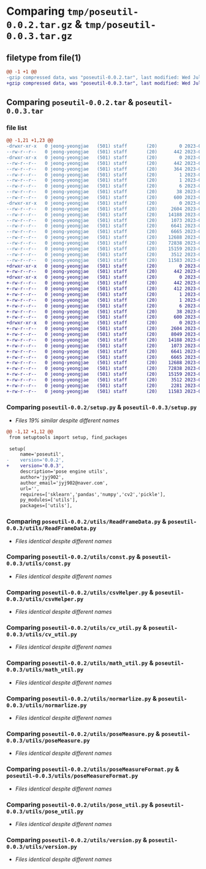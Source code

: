 # Comparing `tmp/poseutil-0.0.2.tar.gz` & `tmp/poseutil-0.0.3.tar.gz`

## filetype from file(1)

```diff
@@ -1 +1 @@
-gzip compressed data, was "poseutil-0.0.2.tar", last modified: Wed Jul 19 01:49:49 2023, max compression
+gzip compressed data, was "poseutil-0.0.3.tar", last modified: Wed Jul 19 02:09:53 2023, max compression
```

## Comparing `poseutil-0.0.2.tar` & `poseutil-0.0.3.tar`

### file list

```diff
@@ -1,21 +1,23 @@
-drwxr-xr-x   0 jeong-yeongjae   (501) staff       (20)        0 2023-07-19 01:49:49.666290 poseutil-0.0.2/
--rw-r--r--   0 jeong-yeongjae   (501) staff       (20)      442 2023-07-19 01:49:49.666144 poseutil-0.0.2/PKG-INFO
-drwxr-xr-x   0 jeong-yeongjae   (501) staff       (20)        0 2023-07-19 01:49:49.662973 poseutil-0.0.2/poseutil.egg-info/
--rw-r--r--   0 jeong-yeongjae   (501) staff       (20)      442 2023-07-19 01:49:49.000000 poseutil-0.0.2/poseutil.egg-info/PKG-INFO
--rw-r--r--   0 jeong-yeongjae   (501) staff       (20)      364 2023-07-19 01:49:49.000000 poseutil-0.0.2/poseutil.egg-info/SOURCES.txt
--rw-r--r--   0 jeong-yeongjae   (501) staff       (20)        1 2023-07-19 01:49:49.000000 poseutil-0.0.2/poseutil.egg-info/dependency_links.txt
--rw-r--r--   0 jeong-yeongjae   (501) staff       (20)        1 2023-07-19 01:39:03.000000 poseutil-0.0.2/poseutil.egg-info/not-zip-safe
--rw-r--r--   0 jeong-yeongjae   (501) staff       (20)        6 2023-07-19 01:49:49.000000 poseutil-0.0.2/poseutil.egg-info/top_level.txt
--rw-r--r--   0 jeong-yeongjae   (501) staff       (20)       38 2023-07-19 01:49:49.666333 poseutil-0.0.2/setup.cfg
--rw-r--r--   0 jeong-yeongjae   (501) staff       (20)      600 2023-07-19 01:49:04.000000 poseutil-0.0.2/setup.py
-drwxr-xr-x   0 jeong-yeongjae   (501) staff       (20)        0 2023-07-19 01:49:49.665771 poseutil-0.0.2/utils/
--rw-r--r--   0 jeong-yeongjae   (501) staff       (20)     2604 2023-07-19 01:21:30.000000 poseutil-0.0.2/utils/ReadFrameData.py
--rw-r--r--   0 jeong-yeongjae   (501) staff       (20)    14188 2023-07-19 01:21:13.000000 poseutil-0.0.2/utils/const.py
--rw-r--r--   0 jeong-yeongjae   (501) staff       (20)     1073 2023-07-19 01:20:45.000000 poseutil-0.0.2/utils/csvHelper.py
--rw-r--r--   0 jeong-yeongjae   (501) staff       (20)     6641 2023-07-19 01:17:51.000000 poseutil-0.0.2/utils/cv_util.py
--rw-r--r--   0 jeong-yeongjae   (501) staff       (20)     6665 2023-07-19 01:17:51.000000 poseutil-0.0.2/utils/math_util.py
--rw-r--r--   0 jeong-yeongjae   (501) staff       (20)    12688 2023-07-19 01:17:51.000000 poseutil-0.0.2/utils/normarlize.py
--rw-r--r--   0 jeong-yeongjae   (501) staff       (20)    72838 2023-07-19 01:21:22.000000 poseutil-0.0.2/utils/poseMeasure.py
--rw-r--r--   0 jeong-yeongjae   (501) staff       (20)    15159 2023-07-19 01:17:51.000000 poseutil-0.0.2/utils/poseMeasureFormat.py
--rw-r--r--   0 jeong-yeongjae   (501) staff       (20)     3512 2023-07-19 01:20:40.000000 poseutil-0.0.2/utils/pose_util.py
--rw-r--r--   0 jeong-yeongjae   (501) staff       (20)    11583 2023-07-19 01:17:51.000000 poseutil-0.0.2/utils/version.py
+drwxr-xr-x   0 jeong-yeongjae   (501) staff       (20)        0 2023-07-19 02:09:53.862319 poseutil-0.0.3/
+-rw-r--r--   0 jeong-yeongjae   (501) staff       (20)      442 2023-07-19 02:09:53.862144 poseutil-0.0.3/PKG-INFO
+drwxr-xr-x   0 jeong-yeongjae   (501) staff       (20)        0 2023-07-19 02:09:53.858178 poseutil-0.0.3/poseutil.egg-info/
+-rw-r--r--   0 jeong-yeongjae   (501) staff       (20)      442 2023-07-19 02:09:53.000000 poseutil-0.0.3/poseutil.egg-info/PKG-INFO
+-rw-r--r--   0 jeong-yeongjae   (501) staff       (20)      412 2023-07-19 02:09:53.000000 poseutil-0.0.3/poseutil.egg-info/SOURCES.txt
+-rw-r--r--   0 jeong-yeongjae   (501) staff       (20)        1 2023-07-19 02:09:53.000000 poseutil-0.0.3/poseutil.egg-info/dependency_links.txt
+-rw-r--r--   0 jeong-yeongjae   (501) staff       (20)        1 2023-07-19 01:39:03.000000 poseutil-0.0.3/poseutil.egg-info/not-zip-safe
+-rw-r--r--   0 jeong-yeongjae   (501) staff       (20)        6 2023-07-19 02:09:53.000000 poseutil-0.0.3/poseutil.egg-info/top_level.txt
+-rw-r--r--   0 jeong-yeongjae   (501) staff       (20)       38 2023-07-19 02:09:53.862366 poseutil-0.0.3/setup.cfg
+-rw-r--r--   0 jeong-yeongjae   (501) staff       (20)      600 2023-07-19 02:09:44.000000 poseutil-0.0.3/setup.py
+drwxr-xr-x   0 jeong-yeongjae   (501) staff       (20)        0 2023-07-19 02:09:53.861824 poseutil-0.0.3/utils/
+-rw-r--r--   0 jeong-yeongjae   (501) staff       (20)     2604 2023-07-19 01:21:30.000000 poseutil-0.0.3/utils/ReadFrameData.py
+-rw-r--r--   0 jeong-yeongjae   (501) staff       (20)     8049 2023-07-19 02:08:21.000000 poseutil-0.0.3/utils/common_component.py
+-rw-r--r--   0 jeong-yeongjae   (501) staff       (20)    14188 2023-07-19 01:21:13.000000 poseutil-0.0.3/utils/const.py
+-rw-r--r--   0 jeong-yeongjae   (501) staff       (20)     1073 2023-07-19 01:20:45.000000 poseutil-0.0.3/utils/csvHelper.py
+-rw-r--r--   0 jeong-yeongjae   (501) staff       (20)     6641 2023-07-19 01:17:51.000000 poseutil-0.0.3/utils/cv_util.py
+-rw-r--r--   0 jeong-yeongjae   (501) staff       (20)     6665 2023-07-19 01:17:51.000000 poseutil-0.0.3/utils/math_util.py
+-rw-r--r--   0 jeong-yeongjae   (501) staff       (20)    12688 2023-07-19 01:17:51.000000 poseutil-0.0.3/utils/normarlize.py
+-rw-r--r--   0 jeong-yeongjae   (501) staff       (20)    72838 2023-07-19 01:21:22.000000 poseutil-0.0.3/utils/poseMeasure.py
+-rw-r--r--   0 jeong-yeongjae   (501) staff       (20)    15159 2023-07-19 01:17:51.000000 poseutil-0.0.3/utils/poseMeasureFormat.py
+-rw-r--r--   0 jeong-yeongjae   (501) staff       (20)     3512 2023-07-19 01:20:40.000000 poseutil-0.0.3/utils/pose_util.py
+-rw-r--r--   0 jeong-yeongjae   (501) staff       (20)     2281 2023-07-19 02:05:47.000000 poseutil-0.0.3/utils/qt_component.py
+-rw-r--r--   0 jeong-yeongjae   (501) staff       (20)    11583 2023-07-19 01:17:51.000000 poseutil-0.0.3/utils/version.py
```

### Comparing `poseutil-0.0.2/setup.py` & `poseutil-0.0.3/setup.py`

 * *Files 19% similar despite different names*

```diff
@@ -1,12 +1,12 @@
 from setuptools import setup, find_packages
 
 setup(
     name='poseutil',
-    version='0.0.2',
+    version='0.0.3',
     description='pose engine utils',
     author='jyj902',
     author_email='jyj902@naver.com',
     url='',
     requires=['sklearn','pandas','numpy','cv2','pickle'],
     py_modules=['utils'],
     packages=['utils'],
```

### Comparing `poseutil-0.0.2/utils/ReadFrameData.py` & `poseutil-0.0.3/utils/ReadFrameData.py`

 * *Files identical despite different names*

### Comparing `poseutil-0.0.2/utils/const.py` & `poseutil-0.0.3/utils/const.py`

 * *Files identical despite different names*

### Comparing `poseutil-0.0.2/utils/csvHelper.py` & `poseutil-0.0.3/utils/csvHelper.py`

 * *Files identical despite different names*

### Comparing `poseutil-0.0.2/utils/cv_util.py` & `poseutil-0.0.3/utils/cv_util.py`

 * *Files identical despite different names*

### Comparing `poseutil-0.0.2/utils/math_util.py` & `poseutil-0.0.3/utils/math_util.py`

 * *Files identical despite different names*

### Comparing `poseutil-0.0.2/utils/normarlize.py` & `poseutil-0.0.3/utils/normarlize.py`

 * *Files identical despite different names*

### Comparing `poseutil-0.0.2/utils/poseMeasure.py` & `poseutil-0.0.3/utils/poseMeasure.py`

 * *Files identical despite different names*

### Comparing `poseutil-0.0.2/utils/poseMeasureFormat.py` & `poseutil-0.0.3/utils/poseMeasureFormat.py`

 * *Files identical despite different names*

### Comparing `poseutil-0.0.2/utils/pose_util.py` & `poseutil-0.0.3/utils/pose_util.py`

 * *Files identical despite different names*

### Comparing `poseutil-0.0.2/utils/version.py` & `poseutil-0.0.3/utils/version.py`

 * *Files identical despite different names*

